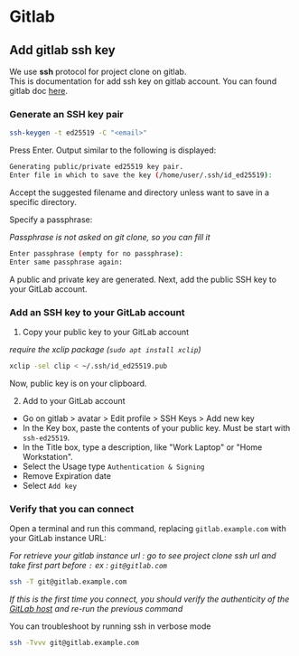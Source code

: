 # Gitlab
## Add gitlab ssh key

We use **ssh** protocol for project clone on gitlab.   
This is documentation for add ssh key on gitlab account. You can found gitlab doc [here](https://docs.gitlab.com/ee/user/ssh.html).

### Generate an SSH key pair

```bash
ssh-keygen -t ed25519 -C "<email>"
```

Press Enter. Output similar to the following is displayed:

```bash
Generating public/private ed25519 key pair.
Enter file in which to save the key (/home/user/.ssh/id_ed25519):
```

Accept the suggested filename and directory unless want to save in a specific directory.

Specify a passphrase:

_Passphrase is not asked on git clone, so you can fill it_

```bash
Enter passphrase (empty for no passphrase):
Enter same passphrase again:
```

A public and private key are generated. Next, add the public SSH key to your GitLab account.

### Add an SSH key to your GitLab account

1. Copy your public key to your GitLab account

_require the xclip package (`sudo apt install xclip`)_
```bash
xclip -sel clip < ~/.ssh/id_ed25519.pub
```

Now, public key is on your clipboard.

2. Add to your GitLab account

- Go on gitlab > avatar > Edit profile > SSH Keys > Add new key
- In the Key box, paste the contents of your public key. Must be start with `ssh-ed25519`.
- In the Title box, type a description, like "Work Laptop" or "Home Workstation".
- Select the Usage type `Authentication & Signing`
- Remove Expiration date
- Select `Add key`

### Verify that you can connect

Open a terminal and run this command, replacing `gitlab.example.com` with your GitLab instance URL:

_For retrieve your gitlab instance url : go to see project clone ssh url and take first part before `:` ex : `git@gitlab.com`_

```bash
ssh -T git@gitlab.example.com
```

_If this is the first time you connect, you should verify the authenticity of the [GitLab host](https://docs.gitlab.com/ee/user/gitlab_com/index.html#ssh-host-keys-fingerprints) and re-run the previous command_

You can troubleshoot by running ssh in verbose mode

```bash
ssh -Tvvv git@gitlab.example.com
```